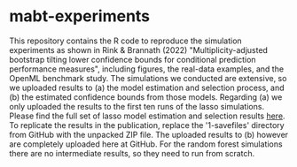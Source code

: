 # mabt-experiments

This repository contains the R code to reproduce the simulation experiments as shown in Rink & Brannath (2022) "Multiplicity-adjusted bootstrap tilting lower confidence bounds for conditional prediction performance measures", including figures, the real-data examples, and the OpenML benchmark study. The simulations we conducted are extensive, so we uploaded results to (a) the model estimation and selection process, and (b) the estimated confidence bounds from those models. Regarding (a) we only uploaded the results to the first ten runs of the lasso simulations. Please find the full set of lasso model estimation and selection results [here](https://seafile.zfn.uni-bremen.de/f/fa680e260d2b423596b3/). To replicate the results in the publication, replace the '1-savefiles' directory from GitHub with the unpacked ZIP file. The uploaded results to (b) however are completely uploaded here at GitHub. For the random forest simulations there are no intermediate results, so they need to run from scratch. 

